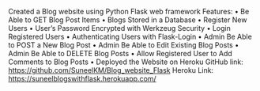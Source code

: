 Created a Blog website using Python Flask web framework
Features:
• Be Able to GET Blog Post Items
• Blogs Stored in a Database
• Register New Users
• User’s Password Encrypted with Werkzeug Security
• Login Registered Users
• Authenticating Users with Flask-Login
• Admin Be Able to POST a New Blog Post
• Admin Be Able to Edit Existing Blog Posts
• Admin Be Able to DELETE Blog Posts
• Allow Registered User to Add Comments to Blog Posts
• Deployed the Website on Heroku
GitHub link: https://github.com/SuneelKM/Blog_website_Flask
Heroku Link: https://suneelblogswithflask.herokuapp.com/
